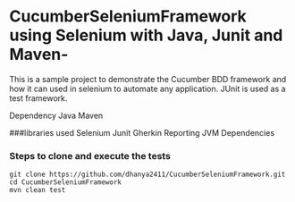 # CucumberSeleniumFramework using Selenium with Java, Junit and Maven-
This is a sample project to demonstrate the Cucumber BDD framework and how it can used in selenium to automate any application.
JUnit is used as a test framework.

Dependency
Java
Maven

###libraries used
Selenium
Junit
Gherkin
Reporting
JVM Dependencies

### Steps to clone and execute the tests
```
git clone https://github.com/dhanya2411/CucumberSeleniumFramework.git
cd CucumberSeleniumFramework
mvn clean test
```